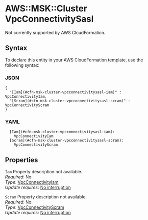 # AWS::MSK::Cluster VpcConnectivitySasl<a name="aws-properties-msk-cluster-vpcconnectivitysasl"></a>

Not currently supported by AWS CloudFormation\.

## Syntax<a name="aws-properties-msk-cluster-vpcconnectivitysasl-syntax"></a>

To declare this entity in your AWS CloudFormation template, use the following syntax:

### JSON<a name="aws-properties-msk-cluster-vpcconnectivitysasl-syntax.json"></a>

```
{
  "[Iam](#cfn-msk-cluster-vpcconnectivitysasl-iam)" : VpcConnectivityIam,
  "[Scram](#cfn-msk-cluster-vpcconnectivitysasl-scram)" : VpcConnectivityScram
}
```

### YAML<a name="aws-properties-msk-cluster-vpcconnectivitysasl-syntax.yaml"></a>

```
  [Iam](#cfn-msk-cluster-vpcconnectivitysasl-iam):
    VpcConnectivityIam
  [Scram](#cfn-msk-cluster-vpcconnectivitysasl-scram):
    VpcConnectivityScram
```

## Properties<a name="aws-properties-msk-cluster-vpcconnectivitysasl-properties"></a>

`Iam` <a name="cfn-msk-cluster-vpcconnectivitysasl-iam"></a>
Property description not available\.  
_Required_: No  
_Type_: [VpcConnectivityIam](aws-properties-msk-cluster-vpcconnectivityiam.md)  
_Update requires_: [No interruption](https://docs.aws.amazon.com/AWSCloudFormation/latest/UserGuide/using-cfn-updating-stacks-update-behaviors.html#update-no-interrupt)

`Scram` <a name="cfn-msk-cluster-vpcconnectivitysasl-scram"></a>
Property description not available\.  
_Required_: No  
_Type_: [VpcConnectivityScram](aws-properties-msk-cluster-vpcconnectivityscram.md)  
_Update requires_: [No interruption](https://docs.aws.amazon.com/AWSCloudFormation/latest/UserGuide/using-cfn-updating-stacks-update-behaviors.html#update-no-interrupt)
